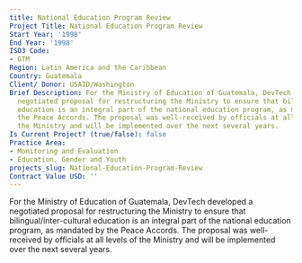 ```yaml
---
title: National Education Program Review
Project Title: National Education Program Review
Start Year: '1998'
End Year: '1998'
ISO3 Code:
- GTM
Region: Latin America and the Caribbean
Country: Guatemala
Client/ Donor: USAID/Washington
Brief Description: For the Ministry of Education of Guatemala, DevTech developed a
  negotiated proposal for restructuring the Ministry to ensure that bilingual/inter-cultural
  education is an integral part of the national education program, as mandated by
  the Peace Accords. The proposal was well-received by officials at all levels of
  the Ministry and will be implemented over the next several years.
Is Current Project? (true/false): false
Practice Area:
- Monitoring and Evaluation
- Education, Gender and Youth
projects_slug: National-Education-Program-Review
Contract Value USD: ''
---
```


For the Ministry of Education of Guatemala, DevTech developed a negotiated proposal for restructuring the Ministry to ensure that bilingual/inter-cultural education is an integral part of the national education program, as mandated by the Peace Accords. The proposal was well-received by officials at all levels of the Ministry and will be implemented over the next several years.
